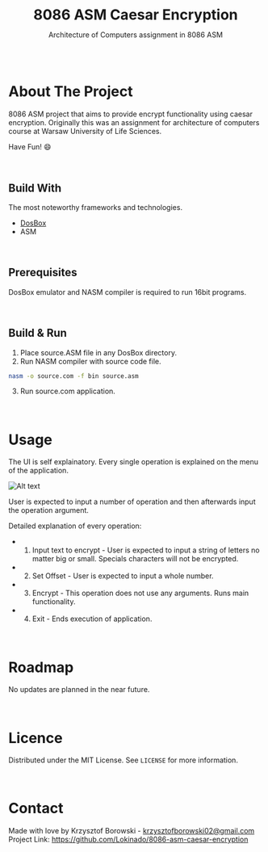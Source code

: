 <p align="center">
    <h1 align="center" style="border-bottom: none; margin-bottom: 0">
        <strong>
            8086 ASM Caesar Encryption
        </strong>
    </h1>

  <p align="center">
    Architecture of Computers assignment in 8086 ASM
    <br />
  </p>
</p>

<br><br>

# About The Project
8086 ASM project that aims to provide encrypt functionality using caesar encryption. Originally this was an assignment for architecture of computers course at Warsaw University of Life Sciences. 

Have Fun! 😄

<br>

## Build With
The most noteworthy frameworks and technologies.
* [DosBox](https://www.dosbox.com/)
* ASM

<br>

## Prerequisites
DosBox emulator and NASM compiler is required to run 16bit programs.

<br>

## Build & Run
1. Place source.ASM file in any DosBox directory. 
2. Run NASM compiler with source code file.
```sh
nasm -o source.com -f bin source.asm
```
3. Run source.com application.

<br>

# Usage
The UI is self explainatory. Every single operation is explained on the menu of the application.

![Alt text](https://assets.digitalocean.com/articles/alligator/boo.svg "a title")

User is expected to input a number of operation and then afterwards input the operation argument.

Detailed explanation of every operation:
* 1. Input text to encrypt - User is expected to input a string of letters no matter big or small. Specials characters will not be encrypted.
* 2. Set Offset - User is expected to input a whole number.
* 3. Encrypt - This operation does not use any arguments. Runs main functionality.
* 4. Exit - Ends execution of application.

<br>

# Roadmap
No updates are planned in the near future.

<br>

# Licence
Distributed under the MIT License. See `LICENSE` for more information.

<br>

# Contact
Made with love by Krzysztof Borowski - krzysztofborowski02@gmail.com
<br>
Project Link: https://github.com/Lokinado/8086-asm-caesar-encryption